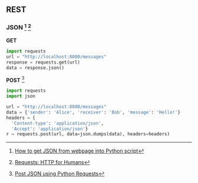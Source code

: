 ## REST

### JSON [^1] [^2]

**GET**

```python
import requests
url = "http://localhost:8080/messages"
response = requests.get(url)
data = response.json()
```

**POST** [^3]

```python
import requests
import json

url = "http://localhost:8080/messages"
data = {'sender': 'Alice', 'receiver': 'Bob', 'message': 'Hello!'}
headers = {
  'Content-type': 'application/json',
  'Accept': 'application/json'}
r = requests.post(url, data=json.dumps(data), headers=headers)
```

[^1]: [How to get JSON from webpage into Python script](http://stackoverflow.com/questions/12965203/how-to-get-json-from-webpage-into-python-script)
[^2]: [Requests: HTTP for Humans](http://docs.python-requests.org/en/latest/)
[^3]: [Post JSON using Python Requests](http://stackoverflow.com/questions/9733638/post-json-using-python-requests)



